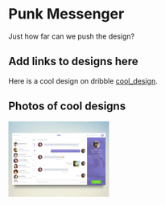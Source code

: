 # Punk Messenger
Just how far can we push the design?

## Add links to designs here
Here is a cool design on dribble [cool_design].


## Photos of cool designs
<p float="left">
  <img src="design_one.png" width="200">
</p>










[cool_design]: https://dribbble.com/shots/6428387-Messenger-Mobile-Concept

